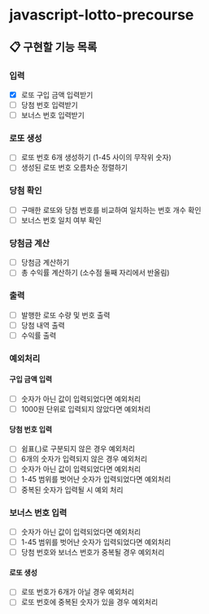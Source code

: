 # javascript-lotto-precourse

## 📋 구현할 기능 목록

### 입력

- [x] 로또 구입 금액 입력받기
- [ ] 당첨 번호 입력받기
- [ ] 보너스 번호 입력받기

### 로또 생성

- [ ] 로또 번호 6개 생성하기 (1-45 사이의 무작위 숫자)
- [ ] 생성된 로또 번호 오름차순 정렬하기

### 당첨 확인

- [ ] 구매한 로또와 당첨 번호를 비교하여 일치하는 번호 개수 확인
- [ ] 보너스 번호 일치 여부 확인

### 당첨금 계산

- [ ] 당첨금 계산하기
- [ ] 총 수익률 계산하기 (소수점 둘째 자리에서 반올림)

### 출력

- [ ] 발행한 로또 수량 및 번호 출력
- [ ] 당첨 내역 출력
- [ ] 수익률 출력

### 예외처리

#### 구입 금액 입력

- [ ] 숫자가 아닌 값이 입력되었다면 예외처리
- [ ] 1000원 단위로 입력되지 않았다면 예외처리

#### 당첨 번호 입력

- [ ] 쉼표(,)로 구분되지 않은 경우 예외처리
- [ ] 6개의 숫자가 입력되지 않은 경우 예외처리
- [ ] 숫자가 아닌 값이 입력되었다면 예외처리
- [ ] 1-45 범위를 벗어난 숫자가 입력되었다면 예외처리
- [ ] 중복된 숫자가 입력될 시 예외 처리

### 보너스 번호 입력

- [ ] 숫자가 아닌 값이 입력되었다면 예외처리
- [ ] 1-45 범위를 벗어난 숫자가 입력되었다면 예외처리
- [ ] 당첨 번호와 보너스 번호가 중복될 경우 예외처리

#### 로또 생성

- [ ] 로또 번호가 6개가 아닐 경우 예외처리
- [ ] 로또 번호에 중복된 숫자가 있을 경우 예외처리
